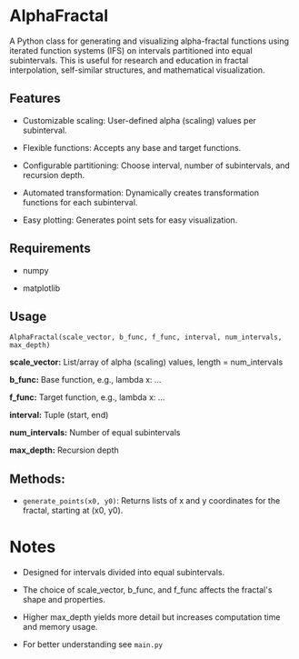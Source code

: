 # AlphaFractal

A Python class for generating and visualizing alpha-fractal functions using iterated function systems (IFS) on intervals partitioned into equal subintervals. This is useful for research and education in fractal interpolation, self-similar structures, and mathematical visualization.

## Features

* Customizable scaling: User-defined alpha (scaling) values per subinterval.

* Flexible functions: Accepts any base and target functions.

* Configurable partitioning: Choose interval, number of subintervals, and recursion depth.

* Automated transformation: Dynamically creates transformation functions for each subinterval.

* Easy plotting: Generates point sets for easy visualization.

## Requirements

- numpy

- matplotlib

## Usage

`AlphaFractal(scale_vector, b_func, f_func, interval, num_intervals, max_depth)`

**scale_vector:** List/array of alpha (scaling) values, length = num_intervals

**b_func:** Base function, e.g., lambda x: ...

**f_func:** Target function, e.g., lambda x: ...

**interval:** Tuple (start, end)

**num_intervals:** Number of equal subintervals

**max_depth:** Recursion depth

## Methods:

- `generate_points(x0, y0)`: Returns lists of x and y coordinates for the fractal, starting at (x0, y0).

# Notes

- Designed for intervals divided into equal subintervals.

- The choice of scale_vector, b_func, and f_func affects the fractal's shape and properties.

- Higher max_depth yields more detail but increases computation time and memory usage.
  
- For better understanding see `main.py`

